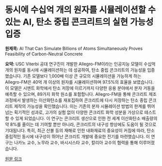# 동시에 수십억 개의 원자를 시뮬레이션할 수 있는 AI, 탄소 중립 콘크리트의 실현 가능성 입증

**원제목:** AI That Can Simulate Billions of Atoms Simultaneously Proves Feasibility of Carbon-Neutral Concrete

**요약:** USC Viterbi 공대 연구진이 개발한 Allegro-FM이라는 인공지능 모델이 수십억 개의 원자를 동시에 시뮬레이션하는 데 성공하여, 탄소 중립 콘크리트의 가능성을 입증했습니다. 기존 모델보다 1,000배 이상 큰 규모의 시뮬레이션을 가능하게 하는 Allegro-FM은  40억 개 이상의 원자를 시뮬레이션하며 97.5%의 효율을 보였습니다.  이 모델은 시멘트 화학에서 탄소 저장에 이르기까지 다양한 응용 분야에서 분자 거동을 예측할 수 있으며, 89가지 화학 원소를 포함합니다.  Allegro-FM을 통해 콘크리트 제조 과정에서 발생하는 이산화탄소를 재포집하여 콘크리트에 다시 저장하는 탄소 중립 콘크리트 제작의 가능성을 확인했습니다. 이는 기존의 분자 시뮬레이션 방법의 한계를 뛰어넘는 획기적인 성과로, 고가의 실험 없이 다양한 콘크리트 화학 성분을 가상으로 테스트할 수 있게 되었습니다.  이 연구는 콘크리트 생산으로 인한 전 세계 이산화탄소 배출량의 약 8%를 줄이는 데 기여할 뿐만 아니라, 콘크리트의 내구성 향상에도 도움이 될 것으로 기대됩니다.  특히, 최근 산불 등의 재해로 인한 내화재료의 중요성이 커짐에 따라,  탄소 중립적인 동시에 내구성이 뛰어난 콘크리트 개발에 중요한 전기를 마련했습니다.  이 연구는  나카노 교수, 노무라 교수, 바시시스타 교수, 칼리아 교수의 협력을 통해 이루어졌습니다.

[원문 링크](https://www.technologynetworks.com/tn/news/ai-that-can-simulate-billions-of-atoms-simultaneously-proves-feasibility-of-carbon-neutral-concrete-402572)
